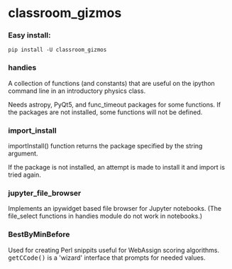 # classroom_gizmos


### Easy install:

    pip install -U classroom_gizmos


### handies

A collection of functions (and constants) that are useful on the ipython command line in an introductory physics class.

Needs astropy, PyQt5, and func_timeout packages for some functions. If the packages are not installed, some functions will not be defined.


### import_install

importInstall() function returns the package specified by the string argument.

If the package is not installed, an attempt is made to install it and import is tried again.

### jupyter_file_browser

Implements an ipywidget based file browser for Jupyter notebooks.
(The file_select functions in handies module do not work in notebooks.)

### BestByMinBefore
Used for creating Perl snippits useful for WebAssign scoring algorithms.
<tt>getCCode()</tt> is a 'wizard' interface that prompts for needed values.
